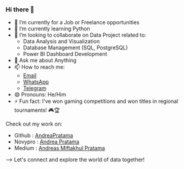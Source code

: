 ### Hi there 👋

<!-- 
**AndreaPratama/AndreaPratama** is a ✨ _special_ ✨ repository because its `README.md` (this file) appears on your GitHub profile.

Here are some ideas to get you started:
-->

- 🔭 I’m currently for a Job or Freelance opportunities
- 🌱 I’m currently learning Python
- 👯 I’m looking to collaborate on Data Project related to:
  - Data Analysis and Visualization
  - Database Management (SQL, PostgreSQL)
  - Power BI Dashboard Development
- 💬 Ask me about Anything
- 📫 How to reach me:
  - [Email](mailto:andreapratama04@gmail.com)
  - [WhatsApp](https://wa.me/6282336948803)
  - [Telegram](https://t.me/6287855031173)
- 😄 Pronouns: He/Him
- ⚡ Fun fact: I've won gaming competitions and won titles in regional tournaments! 🎮🏆

Check out my work on:
  - Github : [AndreaPratama](https://github.com/AndreaPratama)
  - Novypro : [Andrea Pratama](https://www.novypro.com/profile_projects/andreapratama)
  - Medium : [Andreas Miftakhul Pratama](https://medium.com/@andreapratama04)


--> Let's connect and explore the world of data together!
